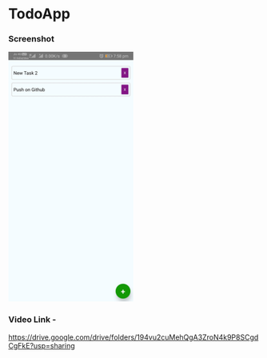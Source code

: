 # TodoApp 

### Screenshot
<img src="https://github.com/SarthakKeshari/MyTodoApp/blob/main/Screenshot_MyTodoApp.jpg" width=250/>

### Video Link - 
https://drive.google.com/drive/folders/194vu2cuMehQgA3ZroN4k9P8SCgdCgFkE?usp=sharing
